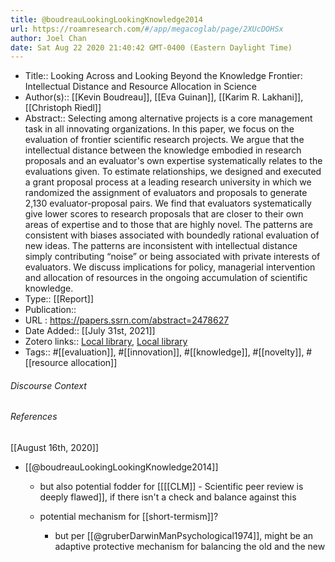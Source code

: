 ```yaml
---
title: @boudreauLookingLookingKnowledge2014
url: https://roamresearch.com/#/app/megacoglab/page/2XUcDOHSx
author: Joel Chan
date: Sat Aug 22 2020 21:40:42 GMT-0400 (Eastern Daylight Time)
---
```


- Title:: Looking Across and Looking Beyond the Knowledge Frontier: Intellectual Distance and Resource Allocation in Science
- Author(s):: [[Kevin Boudreau]], [[Eva Guinan]], [[Karim R. Lakhani]], [[Christoph Riedl]]
- Abstract:: Selecting among alternative projects is a core management task in all innovating organizations. In this paper, we focus on the evaluation of frontier scientific research projects. We argue that the intellectual distance between the knowledge embodied in research proposals and an evaluator's own expertise systematically relates to the evaluations given. To estimate relationships, we designed and executed a grant proposal process at a leading research university in which we randomized the assignment of evaluators and proposals to generate 2,130 evaluator-proposal pairs. We find that evaluators systematically give lower scores to research proposals that are closer to their own areas of expertise and to those that are highly novel. The patterns are consistent with biases associated with boundedly rational evaluation of new ideas. The patterns are inconsistent with intellectual distance simply contributing “noise” or being associated with private interests of evaluators. We discuss implications for policy, managerial intervention and allocation of resources in the ongoing accumulation of scientific knowledge.
- Type:: [[Report]]
- Publication::
- URL : https://papers.ssrn.com/abstract=2478627
- Date Added:: [[July 31st, 2021]]
- Zotero links:: [Local library](zotero://select/groups/2451508/items/I75WW7FB), [Local library](https://www.zotero.org/groups/2451508/items/I75WW7FB)
- Tags:: #[[evaluation]], #[[innovation]], #[[knowledge]], #[[novelty]], #[[resource allocation]]

###### Discourse Context



###### References

[[August 16th, 2020]]

- [[@boudreauLookingLookingKnowledge2014]]

    - but also potential fodder for [[[[CLM]] - Scientific peer review is deeply flawed]], if there isn't a check and balance against this

    - potential mechanism for [[short-termism]]?

        - but per [[@gruberDarwinManPsychological1974]], might be an adaptive protective mechanism for balancing the old and the new
